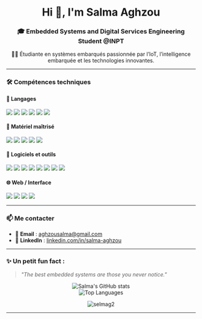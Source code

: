 <h1 align="center">Hi 👋, I'm Salma Aghzou</h1>
<h3 align="center">🎓 Embedded Systems and Digital Services Engineering Student @INPT</h3>

<p align="center">👩‍💻 Étudiante en systèmes embarqués passionnée par l’IoT, l’intelligence embarquée et les technologies innovantes.</p>

---

### 🛠️ Compétences techniques

#### 🧠 Langages
<p>
  <img src="https://img.shields.io/badge/C-00599C?style=for-the-badge&logo=c&logoColor=white" />
  <img src="https://img.shields.io/badge/C%2B%2B-00599C?style=for-the-badge&logo=c%2B%2B&logoColor=white" />
  <img src="https://img.shields.io/badge/Python-3776AB?style=for-the-badge&logo=python&logoColor=white" />
  <img src="https://img.shields.io/badge/VHDL-7A4C9D?style=for-the-badge&logo=verilog&logoColor=white" />
  <img src="https://img.shields.io/badge/MATLAB-0076A8?style=for-the-badge&logo=mathworks&logoColor=white" />
  <img src="https://img.shields.io/badge/Scilab-000000?style=for-the-badge&logo=scilab&logoColor=white" />
</p>

#### 🔌 Matériel maîtrisé
<p>
  <img src="https://img.shields.io/badge/STM32-03234B?style=for-the-badge&logo=stmicroelectronics&logoColor=white" />
  <img src="https://img.shields.io/badge/FPGA-1E1E1E?style=for-the-badge&logo=altiumdesigner&logoColor=white" />
  <img src="https://img.shields.io/badge/Arduino-00979D?style=for-the-badge&logo=arduino&logoColor=white" />
  <img src="https://img.shields.io/badge/ESP32-000000?style=for-the-badge&logo=espressif&logoColor=white" />
  <img src="https://img.shields.io/badge/PIC18-00589C?style=for-the-badge&logo=microchip&logoColor=white" />
</p>

#### 🧰 Logiciels et outils
<p>
  <img src="https://img.shields.io/badge/Modelsim-007ACC?style=for-the-badge&logo=modelsim&logoColor=white" />
  <img src="https://img.shields.io/badge/STM32CUBE-03234B?style=for-the-badge&logo=stmicroelectronics&logoColor=white" />
  <img src="https://img.shields.io/badge/Proteus-1E1E1E?style=for-the-badge&logo=proteus&logoColor=white" />
  <img src="https://img.shields.io/badge/OrCAD-EE3D2C?style=for-the-badge&logo=orcid&logoColor=white" />
  <img src="https://img.shields.io/badge/Quartus-007ACC?style=for-the-badge&logo=intel&logoColor=white" />
  <img src="https://img.shields.io/badge/SOPC%20Builder-007ACC?style=for-the-badge&logo=altera&logoColor=white" />
  <img src="https://img.shields.io/badge/VS%20Code-007ACC?style=for-the-badge&logo=visual-studio-code&logoColor=white" />
  <img src="https://img.shields.io/badge/ThingSpeak-006699?style=for-the-badge&logo=thingspeak&logoColor=white" />
</p>

#### 🌐 Web / Interface
<p>
  <img src="https://img.shields.io/badge/Flask-000000?style=for-the-badge&logo=flask&logoColor=white" />
  <img src="https://img.shields.io/badge/HTML5-E34F26?style=for-the-badge&logo=html5&logoColor=white" />
  <img src="https://img.shields.io/badge/CSS3-1572B6?style=for-the-badge&logo=css3&logoColor=white" />
  <img src="https://img.shields.io/badge/JavaScript-F7DF1E?style=for-the-badge&logo=javascript&logoColor=black" />
</p>

---


### 📫 Me contacter
- 📧 **Email** : [aghzousalma@gmail.com](mailto:aghzousalma@gmail.com)
- 💼 **LinkedIn** : [linkedin.com/in/salma-aghzou](https://www.linkedin.com/in/salma-aghzou-17813a298/)

---

### ✨ Un petit fun fact :
> *"The best embedded systems are those you never notice."*

<p align="center">
  <img src="https://github-readme-stats.vercel.app/api?username=selmag2&show_icons=true&theme=radical" alt="Salma's GitHub stats"/>
  <br/>
  <img src="https://github-readme-stats.vercel.app/api/top-langs/?username=selmag2&layout=compact&theme=radical" alt="Top Languages"/>
</p>

<p align="center">
  <img src="https://komarev.com/ghpvc/?username=selmag2&label=Profile%20views&color=0e75b6&style=flat" alt="selmag2" />
</p>






---





